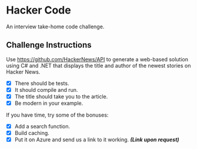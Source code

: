 # Hacker Code
An interview take-home code challenge.

## Challenge Instructions
Use https://github.com/HackerNews/API to generate a web-based solution using C# and .NET that displays the title and author of the newest stories on Hacker News. 
- [x] There should be tests. 
- [x] It should compile and run. 
- [x] The title should take you to the article. 
- [x] Be modern in your example.
 
If you have time, try some of the bonuses:
- [x] Add a search function.
- [x] Build caching. 
- [x] Put it on Azure and send us a link to it working. ***(Link upon request)***

